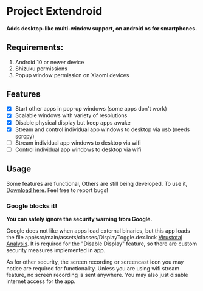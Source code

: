 # Project Extendroid
#### Adds desktop-like multi-window support, on android os for smartphones.

## Requirements:
1. Android 10 or newer device
2. Shizuku permissions
3. Popup window permission on Xiaomi devices

## Features
- [x] Start other apps in pop-up windows (some apps don't work)
- [x] Scalable windows with variety of resolutions
- [x] Disable physical display but keep apps awake
- [x] Stream and control individual app windows to desktop via usb (needs scrcpy)
- [ ] Stream individual app windows to desktop via wifi
- [ ] Control individual app windows to desktop via wifi

## Usage
Some features are functional, Others are still being developed.
To use it, [Download here](https://github.com/legendsayantan/Extendroid/tree/dev/app/release/). Feel free to report bugs!

### Google blocks it!
**You can safely ignore the security warning from Google.**

Google does not like when apps load external binaries, but this app loads the file app/src/main/assets/classes/DisplayToggle.dex.lock [Virustotal Analysis](https://www.virustotal.com/gui/file/2a303ca1273c62c86b30af12fc457140fe27b60da513773cd1c928c8ebc755f5).
It is required for the "Disable Display" feature, so there are custom security measures implemented in app. 

As for other security, the screen recording or screencast icon you may notice are required for functionality.
Unless you are using wifi stream feature, no screen recording is sent anywhere.
You may also just disable internet access for the app. 
